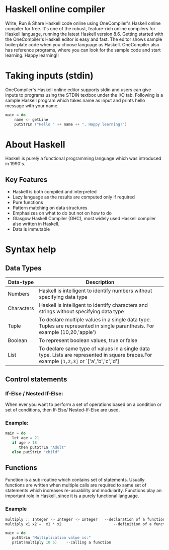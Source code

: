 # Haskell online compiler
Write, Run & Share Haskell code online using OneCompiler's Haskell online compiler for free. It's one of the robust, feature-rich online compilers for Haskell language, running the latest Haskell version 8.6. Getting started with the OneCompiler's Haskell editor is easy and fast. The editor shows sample boilerplate code when you choose language as Haskell. OneCompiler also has reference programs, where you can look for the sample code and start learning. Happy learning!!

# Taking inputs (stdin)
OneCompiler's Haskell online editor supports stdin and users can give inputs to programs using the STDIN textbox under the I/O tab. Following is a sample Haskell program which takes name as input and prints hello message with your name.


```c
main = do  
    name <- getLine  
    putStrLn ("Hello " ++ name ++ ", Happy learning!") 
```
# About Haskell

Haskell is purely a functional programming language which was introduced in 1990's. 

## Key Features

* Haskell is both compiled and interpreted
* Lazy language as the results are computed only if required
* Pure functions
* Pattern matching on data structures
* Emphasizes on what to do but not on how to do
* Glasgow Haskell Compiler (GHC), most widely used Haskell compiler also written in Haskell.
* Data is immutable


# Syntax help
## Data Types

| Data-type | Description |
|----|----|
|Numbers| Haskell is intelligent to identify numbers without specifying data type|
|Characters| Haskell is intelligent to identify characters and strings without specifying data type|
|Tuple|To declare multiple values in a single data type. Tuples are represented in single paranthesis. For example (10,20,'apple')|
|Boolean|To represent boolean values, true or false|
|List|To declare same type of values in a single data type. Lists are represented in square braces.For example `[1,2,3]` or `['a','b','c','d']|

## Control statements

###  If-Else / Nested If-Else:
When ever you want to perform a set of operations based on a condition or set of conditions, then If-Else/ Nested-If-Else are used.

### Example:

```c
main = do   
   let age = 21 
   if age > 18 
      then putStrLn "Adult" 
   else putStrLn "child"
```


## Functions

Function is a sub-routine which contains set of statements. Usually functions are written when multiple calls are required to same set of statements which increases re-usuability and modularity. Functions play an important role in Haskell, since it is a purely functional language.


### Example
```c
multiply :: Integer -> Integer -> Integer   --declaration of a function 
multiply x1 x2 =  x1 * x2                       --definition of a function

main = do 
   putStrLn "Multiplication value is:"  
   print(multiply 10 5)    --calling a function
```
